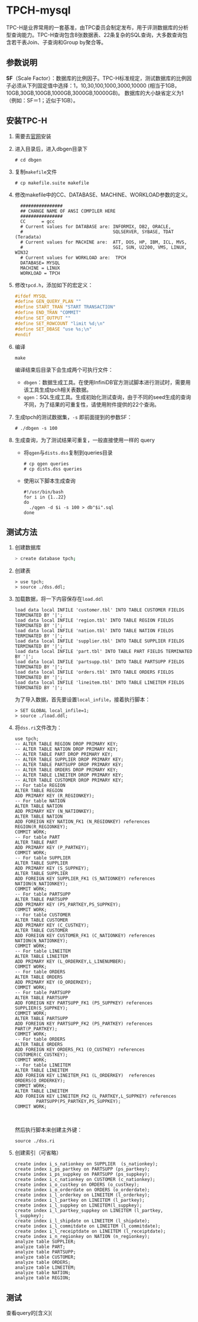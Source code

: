 # TPCH-mysql


TPC-H是业界常用的一套基准，由TPC委员会制定发布，用于评测数据库的分析型查询能力。TPC-H查询包含8张数据表、22条复杂的SQL查询，大多数查询包含若干表Join、子查询和Group by聚合等。



## 参数说明

**SF**（Scale Factor）：数据库的比例因子。TPC-H标准规定，测试数据库的比例因子必须从下列固定值中选择：1，10,30,100,1000,3000,10000 (相当于1GB，10GB,30GB,100GB,1000GB,3000GB,10000GB)。
数据库的大小缺省定义为1（例如：SF＝1；近似于1GB）。

#### 

## 安装TPC-H

1. 需要去[官网](http://tpc.org/tpc_documents_current_versions/download_programs/tools-download-request5.asp?spm=a2c4g.11186623.2.11.79df2d24vfIXkS&bm_type=TPC-H&bm_vers=2.18.0&mode=CURRENT-ONLY)安装

2. 进入目录后，进入dbgen目录下

   ```shell
   # cd dbgen
   ```

3. 复制`makefile`文件

   ```shell
   # cp makefile.suite makefile
   ```

   

4. 修改makefile中的CC、DATABASE、MACHINE、WORKLOAD参数的定义。

   ```
     ################
     ## CHANGE NAME OF ANSI COMPILER HERE
     ################
     CC      = gcc
     # Current values for DATABASE are: INFORMIX, DB2, ORACLE,
     #                                  SQLSERVER, SYBASE, TDAT (Teradata)
     # Current values for MACHINE are:  ATT, DOS, HP, IBM, ICL, MVS,
     #                                  SGI, SUN, U2200, VMS, LINUX, WIN32
     # Current values for WORKLOAD are:  TPCH
     DATABASE= MYSQL
     MACHINE = LINUX
     WORKLOAD = TPCH
   ```

5. 修改`tpcd.h`，添加如下的宏定义：

   ```c++
   #ifdef MYSQL
   #define GEN_QUERY_PLAN ""
   #define START_TRAN "START TRANSACTION"
   #define END_TRAN "COMMIT"
   #define SET_OUTPUT ""
   #define SET_ROWCOUNT "limit %d;\n"
   #define SET_DBASE "use %s;\n"
   #endif
   ```

6. 编译

   ```shell
   make
   ```

   编译结束后目录下会生成两个可执行文件：

   - `dbgen`：数据生成工具。在使用InfiniDB官方测试脚本进行测试时，需要用该工具生成tpch相关表数据。
   - `qgen`：SQL生成工具。生成初始化测试查询，由于不同的seed生成的查询不同，为了结果的可重复性，请使用附件提供的22个查询。

7. 生成tpch的测试数据集，`-s` 即前面提到的参数SF：

   ```shell
   # ./dbgen -s 100 
   ```

8. 生成查询，为了测试结果可重复，一般直接使用一样的 query

   - 将`qgen`与`dists.dss`复制到queries目录

     ```shell
     # cp qgen queries
     # cp dists.dss queries
     ```

   - 使用以下脚本生成查询

     ```shell
     #!/usr/bin/bash
     for i in {1..22}
     do  
       ./qgen -d $i -s 100 > db"$i".sql
     done
     ```







## 测试方法

1. 创建数据库

   ```sh
   > create database tpch;
   ```

2. 创建表

   ```mysql
   > use tpch;
   > source ./dss.ddl;
   ```

3. 加载数据，将一下内容保存在`load.ddl`

   ```mysql
   load data local INFILE 'customer.tbl' INTO TABLE CUSTOMER FIELDS TERMINATED BY '|';
   load data local INFILE 'region.tbl' INTO TABLE REGION FIELDS TERMINATED BY '|';
   load data local INFILE 'nation.tbl' INTO TABLE NATION FIELDS TERMINATED BY '|';
   load data local INFILE 'supplier.tbl' INTO TABLE SUPPLIER FIELDS TERMINATED BY '|';
   load data local INFILE 'part.tbl' INTO TABLE PART FIELDS TERMINATED BY '|';
   load data local INFILE 'partsupp.tbl' INTO TABLE PARTSUPP FIELDS TERMINATED BY '|';
   load data local INFILE 'orders.tbl' INTO TABLE ORDERS FIELDS TERMINATED BY '|';
   load data local INFILE 'lineitem.tbl' INTO TABLE LINEITEM FIELDS TERMINATED BY '|';
   ```

   为了导入数据，首先要设置`local_infile`，接着执行脚本：

   ```mysql
   > SET GLOBAL local_infile=1;
   > source ./load.ddl;
   ```

4. 将`dss.ri`文件改为：

   ```mysql
   use tpch;
   -- ALTER TABLE REGION DROP PRIMARY KEY;
   -- ALTER TABLE NATION DROP PRIMARY KEY;
   -- ALTER TABLE PART DROP PRIMARY KEY;
   -- ALTER TABLE SUPPLIER DROP PRIMARY KEY;
   -- ALTER TABLE PARTSUPP DROP PRIMARY KEY;
   -- ALTER TABLE ORDERS DROP PRIMARY KEY;
   -- ALTER TABLE LINEITEM DROP PRIMARY KEY;
   -- ALTER TABLE CUSTOMER DROP PRIMARY KEY;
   -- For table REGION
   ALTER TABLE REGION
   ADD PRIMARY KEY (R_REGIONKEY);
   -- For table NATION
   ALTER TABLE NATION
   ADD PRIMARY KEY (N_NATIONKEY);
   ALTER TABLE NATION
   ADD FOREIGN KEY NATION_FK1 (N_REGIONKEY) references REGION(R_REGIONKEY);
   COMMIT WORK;
   -- For table PART
   ALTER TABLE PART
   ADD PRIMARY KEY (P_PARTKEY);
   COMMIT WORK;
   -- For table SUPPLIER
   ALTER TABLE SUPPLIER
   ADD PRIMARY KEY (S_SUPPKEY);
   ALTER TABLE SUPPLIER
   ADD FOREIGN KEY SUPPLIER_FK1 (S_NATIONKEY) references NATION(N_NATIONKEY);
   COMMIT WORK;
   -- For table PARTSUPP
   ALTER TABLE PARTSUPP
   ADD PRIMARY KEY (PS_PARTKEY,PS_SUPPKEY);
   COMMIT WORK;
   -- For table CUSTOMER
   ALTER TABLE CUSTOMER
   ADD PRIMARY KEY (C_CUSTKEY);
   ALTER TABLE CUSTOMER
   ADD FOREIGN KEY CUSTOMER_FK1 (C_NATIONKEY) references NATION(N_NATIONKEY);
   COMMIT WORK;
   -- For table LINEITEM
   ALTER TABLE LINEITEM
   ADD PRIMARY KEY (L_ORDERKEY,L_LINENUMBER);
   COMMIT WORK;
   -- For table ORDERS
   ALTER TABLE ORDERS
   ADD PRIMARY KEY (O_ORDERKEY);
   COMMIT WORK;
   -- For table PARTSUPP
   ALTER TABLE PARTSUPP
   ADD FOREIGN KEY PARTSUPP_FK1 (PS_SUPPKEY) references SUPPLIER(S_SUPPKEY);
   COMMIT WORK;
   ALTER TABLE PARTSUPP
   ADD FOREIGN KEY PARTSUPP_FK2 (PS_PARTKEY) references PART(P_PARTKEY);
   COMMIT WORK;
   -- For table ORDERS
   ALTER TABLE ORDERS
   ADD FOREIGN KEY ORDERS_FK1 (O_CUSTKEY) references CUSTOMER(C_CUSTKEY);
   COMMIT WORK;
   -- For table LINEITEM
   ALTER TABLE LINEITEM
   ADD FOREIGN KEY LINEITEM_FK1 (L_ORDERKEY)  references ORDERS(O_ORDERKEY);
   COMMIT WORK;
   ALTER TABLE LINEITEM
   ADD FOREIGN KEY LINEITEM_FK2 (L_PARTKEY,L_SUPPKEY) references 
           PARTSUPP(PS_PARTKEY,PS_SUPPKEY);
   COMMIT WORK;
   ```

   ​	

   然后执行脚本来创建主外键：

   ```mysql
   source ./dss.ri
   ```



5. 创建索引（可省略）

   ```mysql
   create index i_s_nationkey on SUPPLIER  (s_nationkey);
   create index i_ps_partkey on PARTSUPP (ps_partkey);
   create index i_ps_suppkey on PARTSUPP (ps_suppkey);
   create index i_c_nationkey on CUSTOMER (c_nationkey);
   create index i_o_custkey on ORDERS (o_custkey);
   create index i_o_orderdate on ORDERS (o_orderdate);
   create index i_l_orderkey on LINEITEM (l_orderkey);
   create index i_l_partkey on LINEITEM (l_partkey);
   create index i_l_suppkey on LINEITEM(l_suppkey);
   create index i_l_partkey_suppkey on LINEITEM (l_partkey, l_suppkey);
   create index i_l_shipdate on LINEITEM (l_shipdate);
   create index i_l_commitdate on LINEITEM (l_commitdate);
   create index i_l_receiptdate on LINEITEM (l_receiptdate);
   create index i_n_regionkey on NATION (n_regionkey);
   analyze table SUPPLIER;
   analyze table PART;
   analyze table PARTSUPP;
   analyze table CUSTOMER;
   analyze table ORDERS;
   analyze table LINEITEM;
   analyze table NATION;
   analyze table REGION;
   ```

   
## 测试

查看query的[含义](
